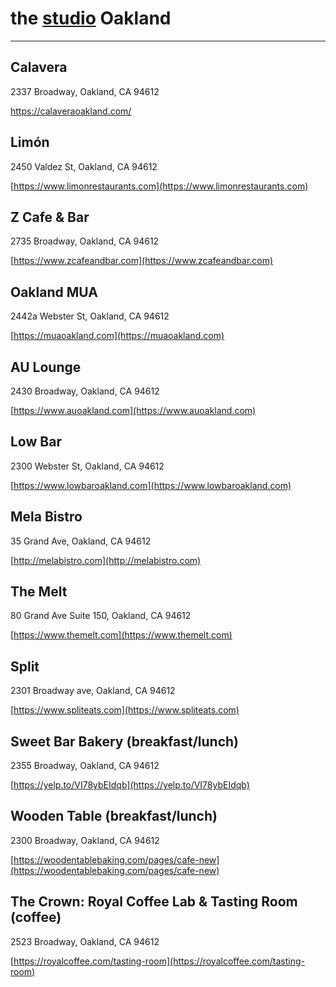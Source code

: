 # the [studio](https://dazzaji.github.io/studio) Oakland

---------

## Calavera
2337 Broadway, Oakland, CA 94612

https://calaveraoakland.com/ 


## Limón
2450 Valdez St, Oakland, CA 94612

[https://www.limonrestaurants.com](https://www.limonrestaurants.com)


## Z Cafe & Bar 
2735 Broadway, Oakland, CA 94612

[https://www.zcafeandbar.com](https://www.zcafeandbar.com)

## Oakland MUA
2442a Webster St, Oakland, CA 94612

[https://muaoakland.com](https://muaoakland.com)

## AU Lounge
2430 Broadway, Oakland, CA 94612

[https://www.auoakland.com](https://www.auoakland.com)

## Low Bar
2300 Webster St, Oakland, CA 94612

[https://www.lowbaroakland.com](https://www.lowbaroakland.com)

## Mela Bistro
35 Grand Ave, Oakland, CA 94612

[http://melabistro.com](http://melabistro.com)

## The Melt
80 Grand Ave Suite 150, Oakland, CA 94612

[https://www.themelt.com](https://www.themelt.com)

## Split
2301 Broadway ave, Oakland, CA 94612

[https://www.spliteats.com](https://www.spliteats.com)


## Sweet Bar Bakery (breakfast/lunch)
2355 Broadway, Oakland, CA 94612

[https://yelp.to/VI78ybEIdqb](https://yelp.to/VI78ybEIdqb)


## Wooden Table (breakfast/lunch)
2300 Broadway, Oakland, CA 94612

[https://woodentablebaking.com/pages/cafe-new](https://woodentablebaking.com/pages/cafe-new)

## The Crown: Royal Coffee Lab & Tasting Room (coffee)
2523 Broadway, Oakland, CA 94612 

[https://royalcoffee.com/tasting-room](https://royalcoffee.com/tasting-room)

